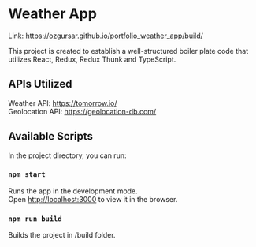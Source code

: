 # Weather App
Link: https://ozgursar.github.io/portfolio_weather_app/build/

This project is created to establish a well-structured boiler plate code that utilizes React, Redux, Redux Thunk and TypeScript.

## APIs Utilized
Weather API: https://tomorrow.io/ \
Geolocation API: https://geolocation-db.com/

## Available Scripts

In the project directory, you can run:

### `npm start`

Runs the app in the development mode.\
Open [http://localhost:3000](http://localhost:3000) to view it in the browser.

### `npm run build`

Builds the project in /build folder.
